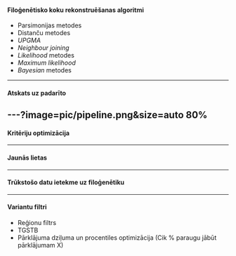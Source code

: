 #### Filoģenētisko koku rekonstruēšanas algoritmi
* Parsimonijas metodes
* Distanču metodes
 * *UPGMA*
 * *Neighbour joining*
* *Likelihood* metodes
 * *Maximum likelihood*
* *Bayesian* metodes
---
#### Atskats uz padarīto
---?image=pic/pipeline.png&size=auto 80%
---
#### Kritēriju optimizācija

---
#### Jaunās lietas
---
#### Trūkstošo datu ietekme uz filoģenētiku
---
#### Variantu filtri
* Reģionu filtrs
 * TGSTB
* Pārklājuma dziļuma un procentiles optimizācija (Cik % paraugu jābūt pārklājumam X)


